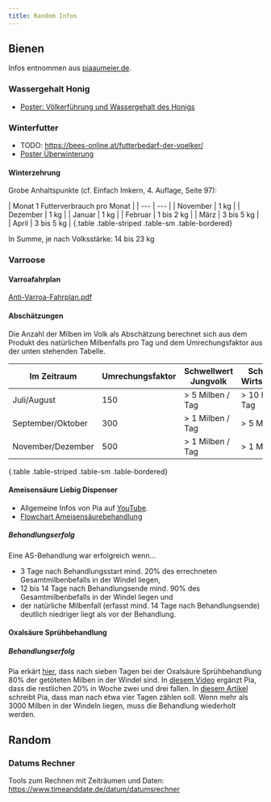 ```yaml
---
title: Random Infos
---
```


## Bienen

Infos entnommen aus [piaaumeier.de](https://piaaumeier.de).

### Wassergehalt Honig

* [Poster: Völkerführung und Wassergehalt des Honigs](/poster_wassergeh.pdf)

### Winterfutter

* TODO: https://bees-online.at/futterbedarf-der-voelker/
* [Poster Überwinterung](/poster_ueberwinterung.pdf)

#### Winterzehrung

Grobe Anhaltspunkte (cf. Einfach Imkern, 4. Auflage, Seite 97):

| Monat 1  Futterverbrauch pro Monat |
| --- | --- |
| November | 1 kg |
| Dezember | 1 kg |
| Januar | 1 kg |
| Februar | 1 bis 2 kg |
| März | 3 bis 5 kg |
| April | 3 bis 5 kg |
{.table .table-striped .table-sm .table-bordered}

In Summe, je nach Volksstärke: 14 bis 23 kg

### Varroose

#### Varroafahrplan

[Anti-Varroa-Fahrplan.pdf](/Anti-Varroa-Fahrplan.pdf)

#### Abschätzungen

Die Anzahl der Milben im Volk als Abschätzung berechnet sich aus dem Produkt des natürlichen Milbenfalls pro Tag und dem Umrechungsfaktor aus der unten stehenden Tabelle.

| Im Zeitraum         | Umrechungsfaktor | Schwellwert Jungvolk      | Schwellwert Wirtschaftsvolk   |
|---------------------|------------------|---------------------------|------------------------------|
| Juli/August         | 150              | > 5 Milben / Tag          | > 10 Milben / Tag            |
| September/Oktober   | 300              | > 1 Milben / Tag          | > 5 Milben / Tag             |
| November/Dezember   | 500              | > 1 Milben / Tag          | > 1 Milben / Tag             |
{.table .table-striped .table-sm .table-bordered}

#### Ameisensäure Liebig Dispenser

* Allgemeine Infos von Pia auf [YouTube](https://www.youtube.com/live/OT_wGJWKs9w?si=Yv3BIz9D0Y8_zMqf&t=2280).
* [Flowchart Ameisensäurebehandlung](/flowchart-as.pdf)

##### Behandlungserfolg

Eine AS-Behandlung war erfolgreich wenn…

* 3 Tage nach Behandlungsstart mind. 20% des errechneten Gesamtmilbenbefalls in der Windel liegen,
* 12 bis 14 Tage nach Behandlungsende mind. 90% des Gesamtmilbenbefalls in der Windel liegen und
* der natürliche Milbenfall (erfasst mind. 14 Tage nach Behandlungsende) deutlich niedriger liegt als vor der Behandlung.

#### Oxalsäure Sprühbehandlung

##### Behandlungserfolg

Pia erkärt [hier](https://www.youtube.com/live/4ucRGqwG1Fs?si=0qaJGudswvtFk-34&t=6090), dass nach sieben Tagen bei der Oxalsäure Sprühbehandlung 80% der getöteten Milben in der Windel sind.
In [diesem Video](https://www.youtube.com/live/Vmc8g3VFOgQ?si=ZVJc22rpZHya7mX7&t=6259) ergänzt Pia, dass die restlichen 20% in Woche zwei und drei fallen.
In [diesem Artikel](https://www.dropbox.com/scl/fo/3yad1g7m9lavdxl9b1nnv/AOM87lRrdKVNsFpks3W-gVM/AKTUELLES/Pr%C3%A4vention%20Varroose?preview=8_DieBlaue_TuB.pdf&rlkey=muaguh1h34t6mtl9vuttixzn7&subfolder_nav_tracking=1&st=8glar5zr&dl=0) schreibt Pia, dass man nach etwa vier Tagen zählen soll.
Wenn mehr als 3000 Milben in der Windeln liegen, muss die Behandlung wiederholt werden.

## Random
### Datums Rechner

Tools zum Rechnen mit Zeiträumen und Daten: https://www.timeanddate.de/datum/datumsrechner
